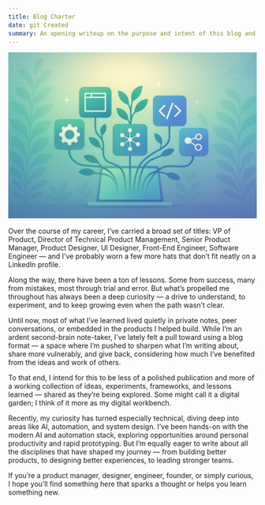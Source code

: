 ```yaml
---
title: Blog Charter
date: git Created
summary: An opening writeup on the purpose and intent of this blog and what I hope to share over time.
---
```


![Digitial Workbench](hero.png)

Over the course of my career, I’ve carried a broad set of titles: VP of Product, Director of Technical Product Management, Senior Product Manager, Product Designer, UI Designer, Front-End Engineer, Software Engineer — and I’ve probably worn a few more hats that don’t fit neatly on a LinkedIn profile.

Along the way, there have been a ton of lessons. Some from success, many from mistakes, most through trial and error. But what’s propelled me throughout has always been a deep curiosity — a drive to understand, to experiment, and to keep growing even when the path wasn’t clear.

Until now, most of what I’ve learned lived quietly in private notes, peer conversations, or embedded in the products I helped build. While I’m an ardent second-brain note-taker, I’ve lately felt a pull toward using a blog format — a space where I’m pushed to sharpen what I’m writing about, share more vulnerably, and give back, considering how much I’ve benefited from the ideas and work of others.

To that end, I intend for this to be less of a polished publication and more of a working collection of ideas, experiments, frameworks, and lessons learned — shared as they’re being explored. Some might call it a digital garden; I think of it more as my digital workbench.

Recently, my curiosity has turned especially technical, diving deep into areas like AI, automation, and system design. I’ve been hands-on with the modern AI and automation stack, exploring opportunities around personal productivity and rapid prototyping. But I’m equally eager to write about all the disciplines that have shaped my journey — from building better products, to designing better experiences, to leading stronger teams.

If you’re a product manager, designer, engineer, founder, or simply curious, I hope you’ll find something here that sparks a thought or helps you learn something new.
